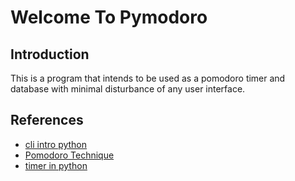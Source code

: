 # Welcome To Pymodoro

## Introduction
This is a program that intends to be used as a pomodoro timer and database with minimal disturbance of any user interface.

## References

- [cli intro python](https://realpython.com/lessons/cli-python-overview/)
- [Pomodoro Technique](https://www.techtarget.com/whatis/definition/pomodoro-technique)
- [timer in python](https://www.udacity.com/blog/2021/09/create-a-timer-in-python-step-by-step-guide.html)
